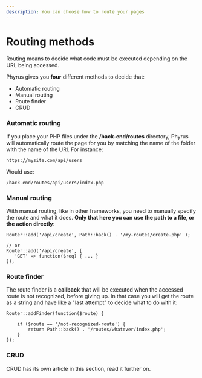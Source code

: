 ```yaml
---
description: You can choose how to route your pages
---
```


# Routing methods

Routing means to decide what code must be executed depending on the URL being accessed.

Phyrus gives you **four** different methods to decide that:

* Automatic routing
* Manual routing
* Route finder
* CRUD

### Automatic routing

If you place your PHP files under the **/back-end/routes** directory, Phyrus will automatically route the page for you by matching the name of the folder with the name of the URI. For instance:

```
https://mysite.com/api/users
```

Would use:

```
/back-end/routes/api/users/index.php
```

### Manual routing

With manual routing, like in other frameworks, you need to manually specify the route and what it does. **Only that here you can use the path to a file, or the action directly**:

```
Router::add('/api/create', Path::back() . '/my-routes/create.php' );

// or
Router::add('/api/create', [
   'GET' => function($req) { ... }
]);
```

### Route finder

The route finder is a **callback** that will be executed when the accessed route is not recognized, before giving up. In that case you will get the route as a string and have like a "last attempt" to decide what to do with it:

```
Router::addFinder(function($route) {

    if ($route == '/not-recognized-route') {
        return Path::back() . '/routes/whatever/index.php';
    }
});
```

### CRUD

CRUD has its own article in this section, read it further on.

